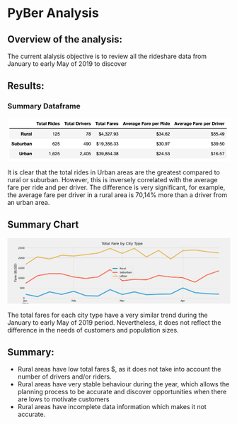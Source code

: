 # PyBer Analysis

##    Overview of the analysis: 
The current alalysis objective is to review all the rideshare data from January to early May of 2019 to discover 

##    Results: 
### Summary Dataframe
![Summary_Dataframe](analysis/Summary_Dataframe.png)

It is clear that the total rides in Urban areas are the greatest compared to rural or suburban. However, this is inversely correlated with the average fare per ride and per driver. The difference is very significant, for example, the average fare per driver in a rural area is 70,14% more than a driver from an urban area.

## Summary Chart
![PyBer_fare_summary](analysis/PyBer_fare_summary.png)

The total fares for each city type have a very similar trend during the January to early May of 2019 period.  Nevertheless, it does not reflect the difference in the needs of customers and population sizes.

##    Summary: 
- Rural areas have low total fares $, as it does not take into account the number of drivers and/or riders.
- Rural areas have very stable behaviour during the year, which allows the planning process to be accurate and discover opportunities when there are lows to motivate customers
- Rural areas have incomplete data information which makes it not accurate.
